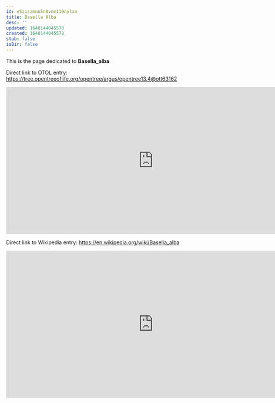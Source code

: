 ```yaml
---
id: e5ziszmnn5n8vnm119nylxn
title: Basella Alba
desc: ''
updated: 1648144045578
created: 1648144045578
stub: false
isDir: false
---
```

This is the page dedicated to **Basella_alba**


Direct link to OTOL entry: https://tree.opentreeoflife.org/opentree/argus/opentree13.4@ott63162



<html>
    <body>
    <iframe src="https://tree.opentreeoflife.org/opentree/argus/opentree13.4@ott63162"
    width="800" height="400" frameborder="0" allowfullscreen> </iframe>
    </body>
</html>
    


Direct link to Wikipedia entry: https://en.wikipedia.org/wiki/Basella_alba



<html>
    <body>
    <iframe src="https://en.wikipedia.org/wiki/Basella_alba"
    width="800" height="400" frameborder="0" allowfullscreen> </iframe>
    </body>
</html>
    
